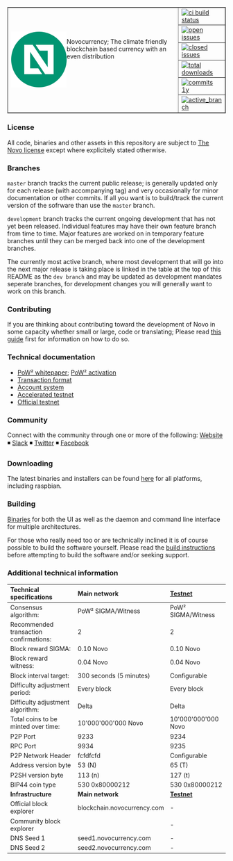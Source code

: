 <table cellspacing="0" cellpadding="0" color="grey" border="1px">
  <tr border=0>
    <td border="0px" width="80%" rowspan="7">
      <a href="https://www.novocurrency.com">
        <img align="left" src="./src/frontend/electron/img/icon_128.png" alt="Novo"/>
      </a>
      <p>Novocurrency; The climate friendly blockchain based currency with an even distribution<br/>
    </td>
    <td width="20%" border=0>
      <a href="#">
        <img height="20px" src="https://travis-ci.org/novocurrency/novocurrency-core.svg?branch=master" alt="ci build status"/>
      </a>
    </td>
  </tr>
  <tr border=0>
    <td>
      <a href="https://github.com/novocurrency/novocurrency-core/issues">
        <img  height="20px" src="https://img.shields.io/github/issues/novocurrency/novocurrency-core.svg?color=blue" alt="open issues"/>
    </td>
  </tr>
  <tr border=0>
    <td>
      <a href="https://github.com/novocurrency/novocurrency-core/issues?q=is%3Aissue+is%3Aclosed">
        <img  height="20px" src="https://img.shields.io/github/issues-closed/novocurrency/novocurrency-core.svg?color=blue" alt="closed issues"/>
      </a>
    </td>
  </tr>
  <tr border=0>
    <td border=0>
      <a href="https://github.com/novocurrency/novocurrency-core/releases">
        <img height="20px" src="https://img.shields.io/github/downloads/novocurrency/novocurrency-core/total.svg?color=blue" alt="total downloads"/>
      </a>
    </td>
  </tr>
  <tr border=0>
    <td>
      <a href="https://github.com/novocurrency/novocurrency-core/commits/master">
        <img height="20px" src="https://img.shields.io/github/commit-activity/y/novocurrency/novocurrency-core.svg" alt="commits 1y"/>
      </a>
    </td>
  </tr>
  <tr>
    <td>
      <a href="https://github.com/novocurrency/novocurrency-core/compare/master@%7B12month%7D...development">
        <img height="20px" src="https://img.shields.io/badge/dev%20branch-development-blue.svg" alt="active_branch"/>
      </a>
    </td>
  </tr>
</table>



### License
All code, binaries and other assets in this repository are subject to [The Novo license](https://github.com/novocurrency/novocurrency-core/blob/master/COPYING_novo) except where explicitely stated otherwise.

### Branches
`master` branch tracks the current public release; is generally updated only for each release (with accompanying tag) and very occasionally for minor documentation or other commits. If all you want is to build/track the current version of the sofrware than use the `master` branch.

`development` branch tracks the current ongoing development that has not yet been released. Individual features may have their own feature branch from time to time.
Major features are worked on in temporary feature branches until they can be merged back into one of the development branches.

The currently most active branch, where most development that will go into the next major release is taking place is linked in the table at the top of this README as the `dev branch` and may be updated as development mandates seperate branches, for development changes you will generally want to work on this branch.

### Contributing
If you are thinking about contributing toward the development of Novo in some capacity whether small or large, code or translating; Please read [this guide](./CONTRIBUTING.md) first for information on how to do so.

### Technical documentation
* [PoW² whitepaper](./technical_documentation/Gulden_PoW2.pdf); [PoW² activation](./technical_documentation/PoW2_activation.md)
* [Transaction format](./technical_documentation/transaction_format.md)
* [Account system](./technical_documentation/account_system.md)
* [Accelerated testnet](./technical_documentation/accelerated_testnet.md)
* [Official testnet](./technical_documentation/accelerated_testnet.md#official-testnet)


### Community
Connect with the community through one or more of the following:
[Website](https://novocurrency.com) ◾ [Slack](https://novocurrency.com/join) ◾ [Twitter](http://twitter.com/novocurrency) ◾ [Facebook](http://facebook.com/novocurrency)


### Downloading
The latest binaries and installers can be found [here](https://github.com/novocurrency/novocurrency-core/releases) for all platforms, including raspbian.

### Building
[Binaries](https://github.com/novocurrency/novocurrency-core/releases) for both the UI as well as the daemon and command line interface for multiple architectures.

For those who really need too or are technically inclined it is of course possible to build the software yourself. Please read the [build instructions](./doc/building.md) before attempting to build the software and/or seeking support.

### Additional technical information
|Technical specifications|Main network|[Testnet](./technical_documentation/accelerated_testnet.md#official-testnet)|
|:-----------|:---------|:---------|
|Consensus algorithm:|PoW² SIGMA/Witness|PoW² SIGMA/Witness|
|Recommended transaction confirmations:|2|2|
|Block reward SIGMA:|0.10 Novo|0.10 Novo|
|Block reward witness:|0.04 Novo|0.04 Novo|
|Block interval target:|300 seconds (5 minutes)|Configurable|
|Difficulty adjustment period:|Every block|Every block|
|Difficulty adjustment algorithm:|Delta|Delta|
|Total coins to be minted over time:|10'000'000'000 Novo|10'000'000'000 Novo|
|P2P Port|9233|9234|
|RPC Port|9934|9235|
|P2P Network Header|fcfdfcfd|Configurable|
|Address version byte|53 (N)|65 (T)|
|P2SH version byte|113 (n)|127 (t)|
|BIP44 coin type|530 0x80000212|530 0x80000212|
|**Infrastructure**|**Main network**|**[Testnet](./technical_documentation/accelerated_testnet.md#official-testnet)**|
|Official block explorer|blockchain.novocurrency.com|-|
|Community block explorer||-|
|DNS Seed 1|seed1.novocurrency.com|-|
|DNS Seed 2|seed2.novocurrency.com|-|
